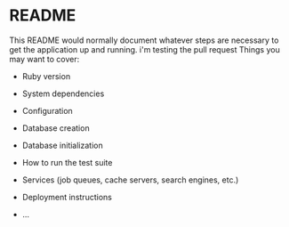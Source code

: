 # README

This README would normally document whatever steps are necessary to get the
application up and running.
 i'm testing the pull request
Things you may want to cover:

* Ruby version

* System dependencies

* Configuration

* Database creation

* Database initialization

* How to run the test suite

* Services (job queues, cache servers, search engines, etc.)

* Deployment instructions

* ...
